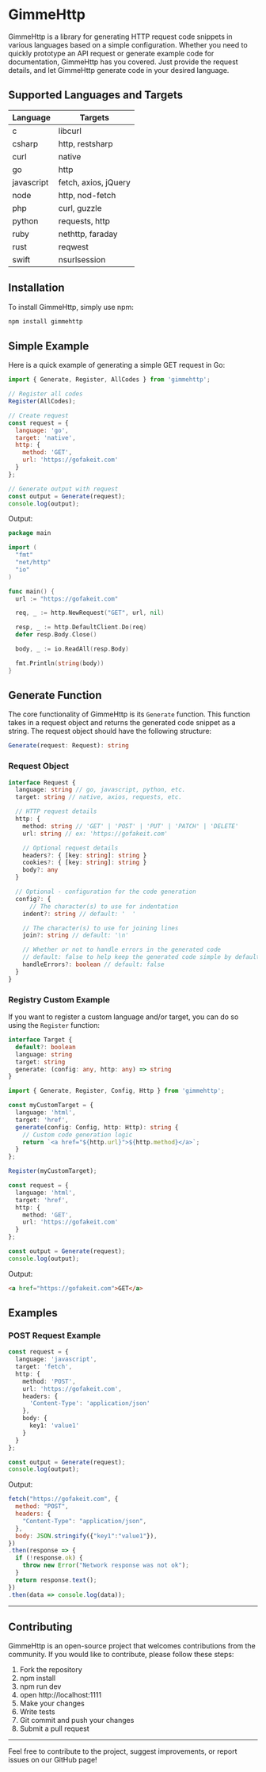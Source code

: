 # GimmeHttp

GimmeHttp is a library for generating HTTP request code snippets in various languages based on a simple configuration. Whether you need to quickly prototype an API request or generate example code for documentation, GimmeHttp has you covered. Just provide the request details, and let GimmeHttp generate code in your desired language.

## Supported Languages and Targets

| Language   | Targets              |
| ---------- | -------------------- |
| c          | libcurl              |
| csharp     | http, restsharp      |
| curl       | native               |
| go         | http                 |
| javascript | fetch, axios, jQuery |
| node       | http, nod-fetch      |
| php        | curl, guzzle         |
| python     | requests, http       |
| ruby       | nethttp, faraday     |
| rust       | reqwest              |
| swift      | nsurlsession         |

## Installation

To install GimmeHttp, simply use npm:

```sh
npm install gimmehttp
```

## Simple Example

Here is a quick example of generating a simple GET request in Go:

```javascript
import { Generate, Register, AllCodes } from 'gimmehttp';

// Register all codes
Register(AllCodes);

// Create request
const request = {
  language: 'go',
  target: 'native',
  http: {
    method: 'GET',
    url: 'https://gofakeit.com'
  }
};

// Generate output with request
const output = Generate(request);
console.log(output);
```

Output:

```go
package main

import (
  "fmt"
  "net/http"
  "io"
)

func main() {
  url := "https://gofakeit.com"

  req, _ := http.NewRequest("GET", url, nil)

  resp, _ := http.DefaultClient.Do(req)
  defer resp.Body.Close()

  body, _ := io.ReadAll(resp.Body)

  fmt.Println(string(body))
}
```

## Generate Function

The core functionality of GimmeHttp is its `Generate` function. This function takes in a request object and returns the generated code snippet as a string. The request object should have the following structure:

```typescript
Generate(request: Request): string
```

### Request Object

```typescript
interface Request {
  language: string // go, javascript, python, etc.
  target: string // native, axios, requests, etc.

  // HTTP request details
  http: {
    method: string // 'GET' | 'POST' | 'PUT' | 'PATCH' | 'DELETE'
    url: string // ex: 'https://gofakeit.com'

    // Optional request details
    headers?: { [key: string]: string }
    cookies?: { [key: string]: string }
    body?: any
  }

  // Optional - configuration for the code generation
  config?: {
      // The character(s) to use for indentation
    indent?: string // default: '  '

    // The character(s) to use for joining lines
    join?: string // default: '\n'

    // Whether or not to handle errors in the generated code
    // default: false to help keep the generated code simple by default
    handleErrors?: boolean // default: false
  }
}
```

### Registry Custom Example

If you want to register a custom language and/or target, you can do so using the `Register` function:

```typescript
interface Target {
  default?: boolean
  language: string
  target: string
  generate: (config: any, http: any) => string
}
```

```typescript
import { Generate, Register, Config, Http } from 'gimmehttp';

const myCustomTarget = {
  language: 'html',
  target: 'href',
  generate(config: Config, http: Http): string {
    // Custom code generation logic
    return `<a href="${http.url}">${http.method}</a>`;
  }
};

Register(myCustomTarget);

const request = {
  language: 'html',
  target: 'href',
  http: {
    method: 'GET',
    url: 'https://gofakeit.com'
  }
};

const output = Generate(request);
console.log(output);
```

Output:

```html
<a href="https://gofakeit.com">GET</a>
```

## Examples

### POST Request Example

```typescript
const request = {
  language: 'javascript',
  target: 'fetch',
  http: {
    method: 'POST',
    url: 'https://gofakeit.com',
    headers: {
      'Content-Type': 'application/json'
    },
    body: {
      key1: 'value1'
    }
  }
};

const output = Generate(request);
console.log(output);
```

Output:

```javascript
fetch("https://gofakeit.com", {
  method: "POST",
  headers: {
    "Content-Type": "application/json",
  },
  body: JSON.stringify({"key1":"value1"}),
})
.then(response => {
  if (!response.ok) {
    throw new Error("Network response was not ok");
  }
  return response.text();
})
.then(data => console.log(data));
```

---

## Contributing

GimmeHttp is an open-source project that welcomes contributions from the community. If you would like to contribute, please follow these steps:

1. Fork the repository
2. npm install
3. npm run dev
4. open http://localhost:1111
5. Make your changes
6. Write tests
7. Git commit and push your changes
8. Submit a pull request

---

Feel free to contribute to the project, suggest improvements, or report issues on our GitHub page!

